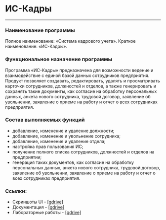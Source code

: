 # ИС-Кадры
___
### Наименование программы
Полное наименование: «Система кадрового учета».
Краткое наименование: «ИС-Кадры».
### Функциональное назначение программы
Программа «ИС-Кадры» предназначена для возможности ведение и взаимодействие с единой базой данных сотрудников предприятия. Продукт позволяет создавать, редактировать, удалять и просматривать карточки сотрудников, должностей и отделов, а также генерировать и сохранять такие документы, как согласие на обработку персональных данных, анкета нового сотрудника, трудовой договор, заявление об увольнении, заявление о приеме на работу и отчет о всех сотрудниках предприятия. 
### Состав выполняемых функций
-	добавление, изменение и удаление должности;
-	добавление, изменение и увольнение сотрудника;
-	добавление, изменение и удаление отдела;
-	настройка прав пользования ИС;
-	получение полного списка сотрудников, должностей и отделов на предприятии;
-	генерация таких документов, как согласие на обработку персональных данных, анкета нового сотрудника, трудовой договор, заявление об увольнении, заявление о приеме на работу и отчет о всех сотрудниках предприятия.

### Ссылки:
* Скриншоты UI - [[gdrive]](https://drive.google.com/drive/folders/1TCv2goNy87c-GCZFQm4hxLdHeRertoi3?usp=sharing)
* Документация - [[gdrive]](https://drive.google.com/drive/folders/1ESdocSGFJx_zQeS_wAoSSIbHOCfwws6G?usp=sharing)
* Лабораторные работы - [[gdrive]](https://drive.google.com/drive/folders/1l8WhNbqBWlm1M9LqYO6mC5KtlzdLJX4j?usp=sharing)
